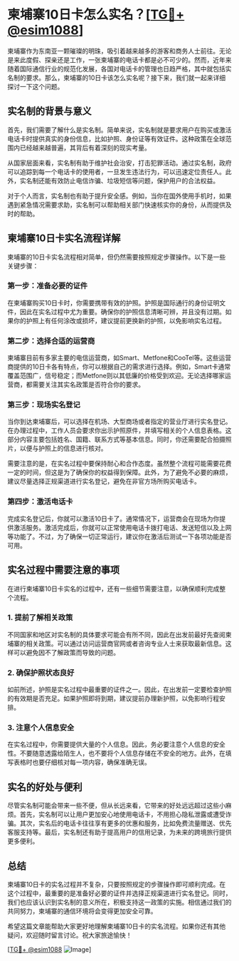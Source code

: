 # 柬埔寨10日卡怎么实名？[[TG💪+ @esim1088](https://t.me/s/esim1088)]

柬埔寨作为东南亚一颗璀璨的明珠，吸引着越来越多的游客和商务人士前往。无论是来此度假、探亲还是工作，一张柬埔寨的电话卡都是必不可少的。然而，近年来随着国际通信行业的规范化发展，各国对电话卡的管理也日趋严格，其中就包括实名制的要求。那么，柬埔寨的10日卡该怎么实名呢？接下来，我们就一起来详细探讨一下这个问题。

## 实名制的背景与意义

首先，我们需要了解什么是实名制。简单来说，实名制就是要求用户在购买或激活电话卡时提供真实的身份信息，比如护照、身份证等有效证件。这种政策在全球范围内已经越来越普遍，其背后有着深刻的现实考量。

从国家层面来看，实名制有助于维护社会治安，打击犯罪活动。通过实名制，政府可以追踪到每一个电话卡的使用者，一旦发生违法行为，可以迅速定位责任人。此外，实名制还能有效防止电信诈骗、垃圾短信等问题，保护用户的合法权益。

对于个人而言，实名制也有助于提升安全感。例如，当你在国外使用手机时，如果遇到紧急情况需要求助，实名制可以帮助相关部门快速核实你的身份，从而提供及时的帮助。

## 柬埔寨10日卡实名流程详解

柬埔寨的10日卡实名流程相对简单，但仍然需要按照规定步骤操作。以下是一些关键步骤：

### 第一步：准备必要的证件

在柬埔寨购买10日卡时，你需要携带有效的护照。护照是国际通行的身份证明文件，因此在实名过程中尤为重要。确保你的护照信息清晰可辨，并且没有过期。如果你的护照上有任何涂改或损坏，建议提前更换新的护照，以免影响实名过程。

### 第二步：选择合适的运营商

柬埔寨目前有多家主要的电信运营商，如Smart、Metfone和CooTel等。这些运营商提供的10日卡各有特点，你可以根据自己的需求进行选择。例如，Smart卡通常覆盖范围广，信号稳定；而Metfone则以其低廉的价格受到欢迎。无论选择哪家运营商，都需要关注其实名政策是否符合你的要求。

### 第三步：现场实名登记

当你到达柬埔寨后，可以选择在机场、大型商场或者指定的营业厅进行实名登记。在办理过程中，工作人员会要求你出示护照原件，并填写相关的个人信息表格。这部分内容主要包括姓名、国籍、联系方式等基本信息。同时，你还需要配合拍摄照片，以便与护照上的信息进行核对。

需要注意的是，在实名过程中要保持耐心和合作态度。虽然整个流程可能需要花费一定的时间，但这是为了确保你的权益得到保障。此外，为了避免不必要的麻烦，建议尽量选择正规渠道进行实名登记，避免在非官方场所购买电话卡。

### 第四步：激活电话卡

完成实名登记后，你就可以激活10日卡了。通常情况下，运营商会在现场为你提供激活服务。激活完成后，你就可以正常使用电话卡拨打电话、发送短信以及上网等功能了。不过，为了确保一切正常运行，建议你在激活后测试一下各项功能是否可用。

## 实名过程中需要注意的事项

在进行柬埔寨10日卡实名的过程中，还有一些细节需要注意，以确保顺利完成整个流程。

### 1. 提前了解相关政策

不同国家和地区对实名制的具体要求可能会有所不同，因此在出发前最好先查阅柬埔寨的相关政策。可以通过访问运营商官网或者咨询专业人士来获取最新信息。这样可以避免因不了解政策而导致的问题。

### 2. 确保护照状态良好

如前所述，护照是实名过程中最重要的证件之一。因此，在出发前一定要检查护照的有效期是否充足。如果护照即将到期，建议提前办理新护照，以免影响行程安排。

### 3. 注意个人信息安全

在实名过程中，你需要提供大量的个人信息。因此，务必要注意个人信息的安全性。不要随意透露给陌生人，也不要将个人信息存储在不安全的地方。此外，在填写表格时也要仔细核对每一项内容，确保准确无误。

## 实名的好处与便利

尽管实名制可能会带来一些不便，但从长远来看，它带来的好处远远超过这些小麻烦。首先，实名制可以让用户更加安心地使用电话卡，不用担心隐私泄露或遭受诈骗。其次，实名后的电话卡往往享有更多的优惠和服务，比如免费流量赠送、优先客服支持等。最后，实名制还有助于提高用户的信用记录，为未来的跨境旅行提供更多便利。

## 总结

柬埔寨10日卡的实名过程并不复杂，只要按照规定的步骤操作即可顺利完成。在这个过程中，最重要的是准备好必要的证件并选择正规渠道进行实名登记。同时，我们也应该认识到实名制的意义所在，积极支持这一政策的实施。相信通过我们的共同努力，柬埔寨的通信环境将会变得更加安全可靠。

希望这篇文章能帮助大家更好地理解柬埔寨10日卡的实名流程。如果你还有其他疑问，欢迎随时留言讨论。祝大家旅途愉快！

[[TG💪+ @esim1088](https://t.me/s/esim1088) ![Image](https://i.postimg.cc/4NQfJmqS/Snipaste-2025-05-13-00-14-12.png)]